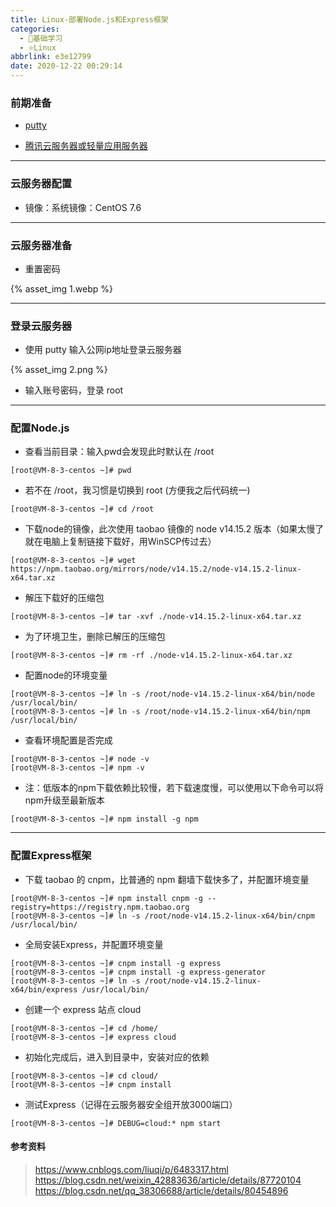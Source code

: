 ```yaml
---
title: Linux-部署Node.js和Express框架
categories:
  - 🌙基础学习
  - ⭐Linux
abbrlink: e3e12799
date: 2020-12-22 00:29:14
---
```


### 前期准备

- [putty](https://www.chiark.greenend.org.uk/~sgtatham/putty/)

- [腾讯云服务器或轻量应用服务器](https://cloud.tencent.com/)

***

### 云服务器配置

- 镜像：系统镜像：CentOS 7.6

***

### 云服务器准备

- 重置密码

{% asset_img 1.webp %}

***

<!--more-->

### 登录云服务器

- 使用 putty 输入公网ip地址登录云服务器

{% asset_img 2.png %}

- 输入账号密码，登录 root

***

### 配置Node.js

- 查看当前目录：输入pwd会发现此时默认在 /root

```shell
[root@VM-8-3-centos ~]# pwd
```

- 若不在 /root，我习惯是切换到 root (方便我之后代码统一)

```shell
[root@VM-8-3-centos ~]# cd /root
```

- 下载node的镜像，此次使用 taobao 镜像的 node v14.15.2 版本（如果太慢了就在电脑上复制链接下载好，用WinSCP传过去）

```shell
[root@VM-8-3-centos ~]# wget https://npm.taobao.org/mirrors/node/v14.15.2/node-v14.15.2-linux-x64.tar.xz
```

- 解压下载好的压缩包

```shell
[root@VM-8-3-centos ~]# tar -xvf ./node-v14.15.2-linux-x64.tar.xz
```

- 为了环境卫生，删除已解压的压缩包

```shell
[root@VM-8-3-centos ~]# rm -rf ./node-v14.15.2-linux-x64.tar.xz
```

- 配置node的环境变量

```shell
[root@VM-8-3-centos ~]# ln -s /root/node-v14.15.2-linux-x64/bin/node /usr/local/bin/
[root@VM-8-3-centos ~]# ln -s /root/node-v14.15.2-linux-x64/bin/npm /usr/local/bin/
```

- 查看环境配置是否完成

```shell
[root@VM-8-3-centos ~]# node -v
[root@VM-8-3-centos ~]# npm -v
```

- 注：低版本的npm下载依赖比较慢，若下载速度慢，可以使用以下命令可以将npm升级至最新版本

```shell
[root@VM-8-3-centos ~]# npm install -g npm
```

***

### 配置Express框架

- 下载 taobao 的 cnpm，比普通的 npm 翻墙下载快多了，并配置环境变量

```shell
[root@VM-8-3-centos ~]# npm install cnpm -g --registry=https://registry.npm.taobao.org
[root@VM-8-3-centos ~]# ln -s /root/node-v14.15.2-linux-x64/bin/cnpm /usr/local/bin/
```

- 全局安装Express，并配置环境变量

```shell
[root@VM-8-3-centos ~]# cnpm install -g express 
[root@VM-8-3-centos ~]# cnpm install -g express-generator
[root@VM-8-3-centos ~]# ln -s /root/node-v14.15.2-linux-x64/bin/express /usr/local/bin/
```

- 创建一个 express 站点 cloud

```shell
[root@VM-8-3-centos ~]# cd /home/
[root@VM-8-3-centos ~]# express cloud
```

- 初始化完成后，进入到目录中，安装对应的依赖

```shell
[root@VM-8-3-centos ~]# cd cloud/
[root@VM-8-3-centos ~]# cnpm install
```

- 测试Express（记得在云服务器安全组开放3000端口）

```shell
[root@VM-8-3-centos ~]# DEBUG=cloud:* npm start
```

#### 参考资料

> <https://www.cnblogs.com/liuqi/p/6483317.html>
> <https://blog.csdn.net/weixin_42883636/article/details/87720104>
> <https://blog.csdn.net/qq_38306688/article/details/80454896>
